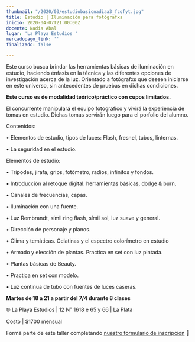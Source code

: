 ```yaml
---
thumbnail: "/2020/03/estudiobasicnadiaa3_fcqfyt.jpg"
title: Estudio | Iluminación para fotógrafxs
inicio: 2020-04-07T21:00:00Z
docente: Nadia Abal
lugar: 'La Playa Estudios '
mercadopago_link: ''
finalizado: false

---
```

Este curso busca brindar las herramientas básicas de iluminación en estudio, haciendo énfasis en la técnica y las diferentes opciones de investigación acerca de la luz. Orientado a fotógrafxs que deseen iniciarse en este universo, sin antecedentes de pruebas en dichas condiciones.

**Este curso es de modalidad teórico/práctico con cupos limitados.**

El concurrente manipulará el equipo fotográfico y vivirá la experiencia de tomas en estudio. Dichas tomas servirán luego para el porfolio del alumno.

Contenidos:

• Elementos de estudio, tipos de luces: Flash, fresnel, tubos, linternas.

• La seguridad en el estudio.

Elementos de estudio:

• Trípodes, jirafa, grips, fotómetro, radios, infinitos y fondos.

• Introducción al retoque digital: herramientas básicas, dodge & burn,

• Canales de frecuencias, capas.

•  Iluminación con una fuente.

• Luz Rembrandt, símil ring flash, símil sol, luz suave y general.

• Dirección de personaje y planos.

• Clima y temáticas. Gelatinas y el espectro colorímetro en estudio

• Armado y elección de plantas. Practica en set con luz pintada.

•  Plantas básicas de Beauty.

•  Practica en set con modelo.

• Luz continua de tubo con fuentes de luces caseras.

**Martes de 18 a 21 a partir del 7/4 durante 8 clases**

🌐 La Playa Estudios | 12 N° 1618 e 65 y 66 | La Plata

Costo | $1700 mensual

Formá parte de este taller completando [nuestro formulario de inscripción](https://forms.gle/EhkzjABDjuebP7Cr7) 🔭